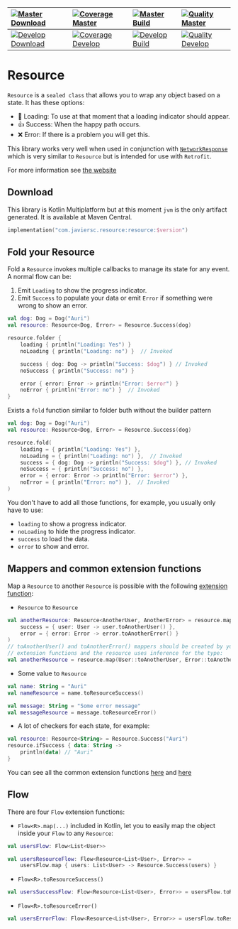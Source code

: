 | [![Master Download](https://img.shields.io/maven-central/v/com.javiersc.resource/resource?label=Master)](https://repo1.maven.org/maven2/com/javiersc/resource/resource/)                                                                          | [![Coverage Master](https://img.shields.io/codecov/c/github/JavierSegoviaCordoba/resource/master?label=Coverage&logo=codecov&logoColor=white)](https://codecov.io/gh/JavierSegoviaCordoba/Resource/branch/master)    | [![Master Build](https://img.shields.io/github/workflow/status/JavierSegoviaCordoba/Resource/Master/master?label=Build&logo=GitHub)](https://github.com/JavierSegoviaCordoba/Resource/actions?query=workflow%3AMaster/master)      | [![Quality Master](https://img.shields.io/codacy/grade/cedb7663279a4526befcbe16be6bfd66/master?label=Code%20quality&logo=codacy&logoColor=white)](https://app.codacy.com/manual/JavierSegoviaCordoba/Resource/dashboard?bid=17391050)   |
| :-------------------------------------------------------------------------------------------------------------------------------------------------------------------------------------------------------------------------------------------------- | :------------------------------------------------------------------------------------------------------------------------------------------------------------------------------------------------------------------- | :--------------------------------------------------------------------------------------------------------------------------------------------------------------------------------------------------------------------------------- | :-------------------------------------------------------------------------------------------------------------------------------------------------------------------------------------------------------------------------------------- |
| [![Develop Download](https://img.shields.io/nexus/s/com.javiersc.resource/resource?server=https%3A%2F%2Foss.sonatype.org%2F&label=Develop&color=orange)](https://oss.sonatype.org/content/repositories/snapshots/com/javiersc/resource/resource/) | [![Coverage Develop](https://img.shields.io/codecov/c/github/JavierSegoviaCordoba/resource/develop?label=Coverage&logo=codecov&logoColor=white)](https://codecov.io/gh/JavierSegoviaCordoba/Resource/branch/develop) | [![Develop Build](https://img.shields.io/github/workflow/status/JavierSegoviaCordoba/Resource/Develop/develop?label=Build&logo=GitHub)](https://github.com/JavierSegoviaCordoba/Resource/actions?query=workflow%3ADevelop/develop) | [![Quality Develop](https://img.shields.io/codacy/grade/cedb7663279a4526befcbe16be6bfd66/develop?label=Code%20quality&logo=codacy&logoColor=white)](https://app.codacy.com/manual/JavierSegoviaCordoba/Resource/dashboard?bid=17391049) |

# Resource

`Resource` is a `sealed class` that allows you to wrap any object based on a state. It has these options:

-  🔄 Loading: To use at that moment that a loading indicator should appear.
-  👍 Success: When the happy path occurs.
-  ❌ Error: If there is a problem you will get this.

This library works very well when used in conjunction with
[`NetworkResponse`](https://github.com/JavierSegoviaCordoba/NetworkResponse) which is very similar
to `Resource` but is intended for use with `Retrofit`.

For more information see [the website](http://resource.javiersc.com/)

## Download

This library is Kotlin Multiplatform but at this moment `jvm` is the only artifact generated. It is 
available at Maven Central.

```kotlin
implementation("com.javiersc.resource:resource:$version")
```

## Fold your Resource

Fold a `Resource` invokes multiple callbacks to manage its state for any event. A normal flow can be:

1.  Emit `Loading` to show the progress indicator.
2.  Emit `Success` to populate your data or emit `Error` if something were wrong to show an error.

```kotlin
val dog: Dog = Dog("Auri")
val resource: Resource<Dog, Error> = Resource.Success(dog)

resource.folder {
    loading { println("Loading: Yes") }
    noLoading { println("Loading: no") }  // Invoked

    success { dog: Dog -> println("Success: $dog") } // Invoked
    noSuccess { println("Success: no") }

    error { error: Error -> println("Error: $error") }
    noError { println("Error: no") }  // Invoked
}
```

Exists a `fold` function similar to folder buth without the builder pattern

```kotlin
val dog: Dog = Dog("Auri")
val resource: Resource<Dog, Error> = Resource.Success(dog)

resource.fold(
    loading = { println("Loading: Yes") },
    noLoading = { println("Loading: no") },  // Invoked
    success = { dog: Dog -> println("Success: $dog") }, // Invoked
    noSuccess = { println("Success: no") },
    error = { error: Error -> println("Error: $error") },
    noError = { println("Error: no") },  // Invoked
)
```

You don't have to add all those functions, for example, you usually only have to use:
-  `loading` to show a progress indicator.
-  `noLoading` to hide the progress indicator.
-  `success` to load the data.
-  `error` to show and error.

## Mappers and common extension functions

Map a `Resource` to another `Resource` is possible with the following 
[extension function](/resource/src/commonMain/kotlin/Resource.kt):

-  `Resource` to `Resource`

```kotlin
val anotherResource: Resource<AnotherUser, AnotherError> = resource.map(
    success = { user: User -> user.toAnotherUser() },
    error = { error: Error -> error.toAnotherError() }
)
// toAnotherUser() and toAnotherError() mappers should be created by yourself, if they are
// extension functions and the resource uses inference for the type:
val anotherResource = resource.map(User::toAnotherUser, Error::toAnotherError)
```

-  Some value to `Resource`
  
```kotlin
val name: String = "Auri"
val nameResource = name.toResourceSuccess()

val message: String = "Some error message"
val messageResource = message.toResourceError()
```

-  A lot of checkers for each state, for example:
  
```kotlin
val resource: Resource<String> = Resource.Success("Auri")
resource.ifSuccess { data: String ->
    println(data) // "Auri"
}
```

You can see all the common extension functions
[here](/resource/src/commonMain/kotlin/extensions/Flow.kt) 
and [here](/resource/src/commonMain/kotlin/extensions/Any.kt)

## Flow 

There are four `Flow` extension functions:
-  `Flow<R>.map(...)` included in Kotlin, let you to easily map the object inside your `Flow` to 
any `Resource`:

```kotlin
val usersFlow: Flow<List<User>>

val usersResourceFlow: Flow<Resource<List<User>, Error>> =
    usersFlow.map { users: List<User> -> Resource.Success(users) }
```
-  `Flow<R>.toResourceSuccess()`
```kotlin
val usersSuccessFlow: Flow<Resource<List<User>, Error>> = usersFlow.toResourceSuccess()
``` 

-  `Flow<R>.toResourceError()`
```kotlin
val usersErrorFlow: Flow<Resource<List<User>, Error>> = usersFlow.toResourceError()
``` 
